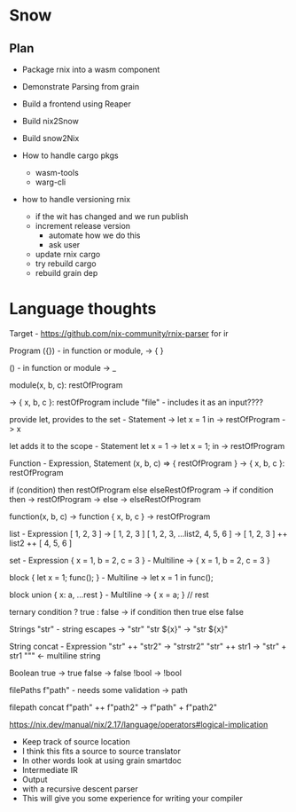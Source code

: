 # Snow

## Plan

- Package rnix into a wasm component
- Demonstrate Parsing from grain
- Build a frontend using Reaper
- Build nix2Snow
- Build snow2Nix

- How to handle cargo pkgs
  - wasm-tools
  - warg-cli
- how to handle versioning rnix
  - if the wit has changed and we run publish
  - increment release version
    - automate how we do this
    - ask user
  - update rnix cargo
  - try rebuild cargo
  - rebuild grain dep


# Language thoughts
Target - https://github.com/nix-community/rnix-parser for ir

Program
  ({}) - in function or module,
-> { }

() - in function or module
-> _

module(x, b, c):
restOfProgram

-> { x, b, c }: restOfProgram
include "file" - includes it as an input????

provide let, provides to the set - Statement
-> let x = 1 in
-> restOfProgram
-> x

let adds it to the scope - Statement
let x = 1
-> let x = 1; in
-> restOfProgram

Function - Expression, Statement
(x, b, c) => { restOfProgram }
-> { x, b, c }: restOfProgram

if (condition) then restOfProgram
else elseRestOfProgram
-> if condition then
-> restOfProgram
-> else
-> elseRestOfProgram

function(x, b, c)
-> function { x, b, c }
-> restOfProgram

list - Expression
[ 1, 2, 3 ]
-> [ 1, 2, 3 ]
[ 1, 2, 3, ...list2, 4, 5, 6 ]
-> [ 1, 2, 3 ] ++ list2 ++ [ 4, 5, 6 ]

set - Expression
{ x = 1, b = 2, c = 3 } - Multiline
-> { x = 1, b = 2, c = 3 }

block
{ let x = 1; func(); } - Multiline
-> let x = 1 in func();

block union
{ x: a, ...rest } - Multiline
-> { x = a; } // rest

ternary
condition ? true : false
-> if condition then true else false

Strings
"str" - string escapes
-> "str"
"str ${x}"
-> "str ${x}"

String concat - Expression
"str" ++ "str2"
-> "strstr2"
"str" ++ str1
-> "str" + str1
""" <- multiline string

Boolean
true -> true
false -> false
!bool -> !bool

filePaths
f"path" - needs some validation
-> path

filepath concat
f"path" ++ f"path2"
-> f"path" + f"path2"

  https://nix.dev/manual/nix/2.17/language/operators#logical-implication
- Keep track of source location
- I think this fits a source to source translator
-  In other words look at using grain smartdoc
- Intermediate IR
- Output
- with a recursive descent parser
- This will give you some experience for writing your compiler